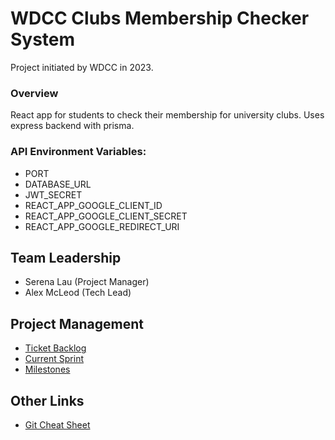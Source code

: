# WDCC Clubs Membership Checker System

Project initiated by WDCC in 2023.

### Overview

React app for students to check their membership for university clubs. Uses express backend with prisma.

### API Environment Variables:

- PORT
- DATABASE_URL
- JWT_SECRET
- REACT_APP_GOOGLE_CLIENT_ID
- REACT_APP_GOOGLE_CLIENT_SECRET
- REACT_APP_GOOGLE_REDIRECT_URI

## Team Leadership

- Serena Lau (Project Manager)
- Alex McLeod (Tech Lead)

## Project Management

- [Ticket Backlog](https://github.com/orgs/UoaWDCC/projects/20/views/1)
- [Current Sprint](https://github.com/orgs/UoaWDCC/projects/20/views/2)
- [Milestones](https://github.com/UoaWDCC/wdcc-clubs-mem-checker/milestones)

## Other Links

- [Git Cheat Sheet](https://github.com/UoaWDCC/wdcc-clubs-mem-checker/wiki/Workshops-and-Trainings#git-cheat-sheet)
